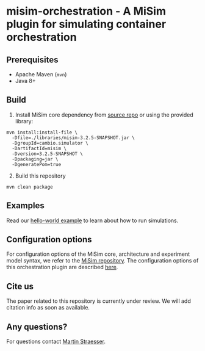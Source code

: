 # misim-orchestration - A MiSim plugin for simulating container orchestration

## Prerequisites

- Apache Maven (`mvn`)
- Java 8+

## Build

1. Install MiSim core dependency from [source repo](https://github.com/Cambio-Project/MiSim) or using the provided library: 

```
mvn install:install-file \
  -Dfile=./libraries/misim-3.2.5-SNAPSHOT.jar \
  -DgroupId=cambio.simulator \
  -DartifactId=misim \
  -Dversion=3.2.5-SNAPSHOT \
  -Dpackaging=jar \
  -DgeneratePom=true
```

2. Build this repository

```
mvn clean package
```

## Examples

Read our [hello-world example](https://github.com/DescartesResearch/misim-orchestration/docs/HelloWorldExample.md) to learn about how to run simulations.

## Configuration options

For configuration options of the MiSim core, architecture and experiment model syntax, we refer to the [MiSim repository](https://github.com/Cambio-Project/MiSim).
The configuration options of this orchestration plugin are described [here](https://github.com/DescartesResearch/misim-orchestration/docs/ConfigurationOptions.md).

## Cite us

The paper related to this repository is currently under review. We will add citation info as soon as available.

## Any questions?

For questions contact [Martin Straesser](https://se.informatik.uni-wuerzburg.de/software-engineering-group/staff/martin-straesser/).